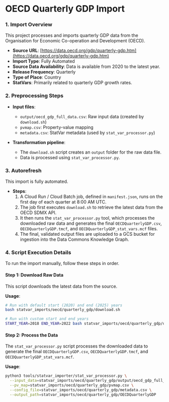 # OECD Quarterly GDP Import

### 1. Import Overview
This project processes and imports quarterly GDP data from the Organisation for Economic Co-operation and Development (OECD).

- **Source URL**: [https://data.oecd.org/gdp/quarterly-gdp.htm](https://data.oecd.org/gdp/quarterly-gdp.htm)
- **Import Type**: Fully Automated
- **Source Data Availability**: Data is available from 2020 to the latest year.
- **Release Frequency**: Quarterly
- **Type of Place**: Country
- **StatVars**: Primarily related to quarterly GDP growth rates.

### 2. Preprocessing Steps

- **Input files**:
  - `output/oecd_gdp_full_data.csv`: Raw input data (created by `download.sh`)
  - `pvmap.csv`: Property-value mapping
  - `metadata.csv`: StatVar metadata (used by `stat_var_processor.py`)

- **Transformation pipeline**:
  - The `download.sh` script creates an `output` folder for the raw data file.
  - Data is processed using `stat_var_processor.py`.

### 3. Autorefresh

This import is fully automated.

- **Steps**:
  1. A Cloud Run / Cloud Batch job, defined in `manifest.json`, runs on the first day of each quarter at 8:00 AM UTC.
  2. The job first executes `download.sh` to retrieve the latest data from the OECD SDMX API.
  3. It then runs the `stat_var_processor.py` tool, which processes the downloaded raw data and generates the final `OECDQuarterlyGDP.csv`, `OECDQuarterlyGDP.tmcf`, and `OECDQuarterlyGDP_stat_vars.mcf` files.
  4. The final, validated output files are uploaded to a GCS bucket for ingestion into the Data Commons Knowledge Graph.

### 4. Script Execution Details

To run the import manually, follow these steps in order.

#### Step 1: Download Raw Data

This script downloads the latest data from the source.

**Usage**:
```bash
# Run with default start (2020) and end (2025) years
bash statvar_imports/oecd/quarterly_gdp/download.sh

# Run with custom start and end years
START_YEAR=2018 END_YEAR=2022 bash statvar_imports/oecd/quarterly_gdp/download.sh
```

#### Step 2: Process the Data

The `stat_var_processor.py` script processes the downloaded data to generate the final `OECDQuarterlyGDP.csv`, `OECDQuarterlyGDP.tmcf`, and `OECDQuarterlyGDP_stat_vars.mcf`.

**Usage**:
```bash
python3 tools/statvar_importer/stat_var_processor.py \
  --input_data=statvar_imports/oecd/quarterly_gdp/output/oecd_gdp_full_data.csv \
  --pv_map=statvar_imports/oecd/quarterly_gdp/pvmap.csv \
  --config_file=statvar_imports/oecd/quarterly_gdp/metadata.csv \
  --output_path=statvar_imports/oecd/quarterly_gdp/OECDQuarterlyGDP
```

